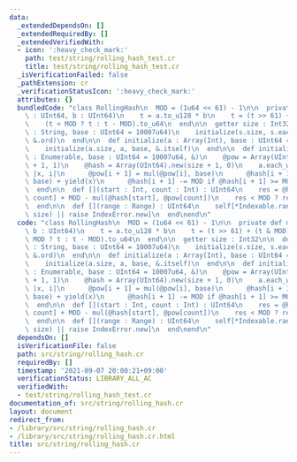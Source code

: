 ```yaml
---
data:
  _extendedDependsOn: []
  _extendedRequiredBy: []
  _extendedVerifiedWith:
  - icon: ':heavy_check_mark:'
    path: test/string/rolling_hash_test.cr
    title: test/string/rolling_hash_test.cr
  _isVerificationFailed: false
  _pathExtension: cr
  _verificationStatusIcon: ':heavy_check_mark:'
  attributes: {}
  bundledCode: "class RollingHash\n  MOD = (1u64 << 61) - 1\n\n  private def mul(a\
    \ : UInt64, b : UInt64)\n    t = a.to_u128 * b\n    t = (t >> 61) + (t & MOD)\n\
    \    (t < MOD ? t : t - MOD).to_u64\n  end\n\n  getter size : Int32\n\n  def initialize(s\
    \ : String, base : UInt64 = 10007u64)\n    initialize(s.size, s.each_char, base,\
    \ &.ord)\n  end\n\n  def initialize(a : Array(Int), base : UInt64 = 10007u64)\n\
    \    initialize(a.size, a, base, &.itself)\n  end\n\n  def initialize(@size, a\
    \ : Enumerable, base : UInt64 = 10007u64, &)\n    @pow = Array(UInt64).new(size\
    \ + 1, 1)\n    @hash = Array(UInt64).new(size + 1, 0)\n    a.each_with_index do\
    \ |x, i|\n      @pow[i + 1] = mul(@pow[i], base)\n      @hash[i + 1] = mul(@hash[i],\
    \ base) + yield(x)\n      @hash[i + 1] -= MOD if @hash[i + 1] >= MOD\n    end\n\
    \  end\n\n  def [](start : Int, count : Int) : UInt64\n    res = @hash[start +\
    \ count] + MOD - mul(@hash[start], @pow[count])\n    res < MOD ? res : res - MOD\n\
    \  end\n\n  def [](range : Range) : UInt64\n    self[*Indexable.range_to_index_and_count(range,\
    \ size) || raise IndexError.new]\n  end\nend\n"
  code: "class RollingHash\n  MOD = (1u64 << 61) - 1\n\n  private def mul(a : UInt64,\
    \ b : UInt64)\n    t = a.to_u128 * b\n    t = (t >> 61) + (t & MOD)\n    (t <\
    \ MOD ? t : t - MOD).to_u64\n  end\n\n  getter size : Int32\n\n  def initialize(s\
    \ : String, base : UInt64 = 10007u64)\n    initialize(s.size, s.each_char, base,\
    \ &.ord)\n  end\n\n  def initialize(a : Array(Int), base : UInt64 = 10007u64)\n\
    \    initialize(a.size, a, base, &.itself)\n  end\n\n  def initialize(@size, a\
    \ : Enumerable, base : UInt64 = 10007u64, &)\n    @pow = Array(UInt64).new(size\
    \ + 1, 1)\n    @hash = Array(UInt64).new(size + 1, 0)\n    a.each_with_index do\
    \ |x, i|\n      @pow[i + 1] = mul(@pow[i], base)\n      @hash[i + 1] = mul(@hash[i],\
    \ base) + yield(x)\n      @hash[i + 1] -= MOD if @hash[i + 1] >= MOD\n    end\n\
    \  end\n\n  def [](start : Int, count : Int) : UInt64\n    res = @hash[start +\
    \ count] + MOD - mul(@hash[start], @pow[count])\n    res < MOD ? res : res - MOD\n\
    \  end\n\n  def [](range : Range) : UInt64\n    self[*Indexable.range_to_index_and_count(range,\
    \ size) || raise IndexError.new]\n  end\nend\n"
  dependsOn: []
  isVerificationFile: false
  path: src/string/rolling_hash.cr
  requiredBy: []
  timestamp: '2021-09-07 20:00:21+09:00'
  verificationStatus: LIBRARY_ALL_AC
  verifiedWith:
  - test/string/rolling_hash_test.cr
documentation_of: src/string/rolling_hash.cr
layout: document
redirect_from:
- /library/src/string/rolling_hash.cr
- /library/src/string/rolling_hash.cr.html
title: src/string/rolling_hash.cr
---
```

